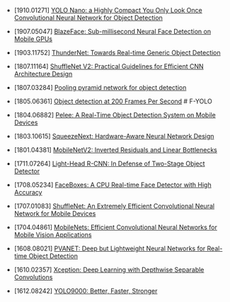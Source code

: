 - [1910.01271] [YOLO Nano: a Highly Compact You Only Look Once Convolutional Neural Network for Object Detection](https://arxiv.org/abs/1910.01271)

- [1907.05047] [BlazeFace: Sub-millisecond Neural Face Detection on Mobile GPUs](https://arxiv.org/abs/1907.05047)

- [1903.11752] [ThunderNet: Towards Real-time Generic Object Detection](https://arxiv.org/abs/1903.11752)

- [1807.11164] [ShuffleNet V2: Practical Guidelines for Efficient CNN Architecture Design](https://arxiv.org/abs/1807.11164)

- [1807.03284] [Pooling pyramid network for object detection](https://arxiv.org/abs/1807.03284)

- [1805.06361] [Object detection at 200 Frames Per Second](https://arxiv.org/abs/1805.06361) # F-YOLO

- [1804.06882] [Pelee: A Real-Time Object Detection System on Mobile Devices](https://arxiv.org/abs/1804.06882)

- [1803.10615] [SqueezeNext: Hardware-Aware Neural Network Design](https://arxiv.org/abs/1803.10615)

- [1801.04381] [MobileNetV2: Inverted Residuals and Linear Bottlenecks](https://arxiv.org/abs/1801.04381)

- [1711.07264] [Light-Head R-CNN: In Defense of Two-Stage Object Detector](https://arxiv.org/abs/1711.07264)

- [1708.05234] [FaceBoxes: A CPU Real-time Face Detector with High Accuracy](https://arxiv.org/abs/1708.05234)

- [1707.01083] [ShuffleNet: An Extremely Efficient Convolutional Neural Network for Mobile Devices](https://arxiv.org/abs/1707.01083)

- [1704.04861] [MobileNets: Efficient Convolutional Neural Networks for Mobile Vision Applications](https://arxiv.org/abs/1704.04861)

- [1608.08021] [PVANET: Deep but Lightweight Neural Networks for Real-time Object Detection](https://arxiv.org/abs/1608.08021)

- [1610.02357] [Xception: Deep Learning with Depthwise Separable Convolutions](https://arxiv.org/abs/1610.02357)

- [1612.08242] [YOLO9000: Better, Faster, Stronger](https://arxiv.org/abs/1612.08242)

